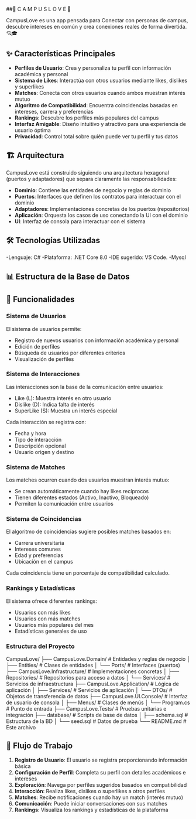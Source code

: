 
##💖 C A M P U S L O V E 💖

CampusLove es una app pensada para Conectar con personas de campus, descubre intereses en común y crea conexiones reales de forma divertida. 💘🎓

## ✨ Características Principales

- **Perfiles de Usuario**: Crea y personaliza tu perfil con información académica y personal
- **Sistema de Likes**: Interactúa con otros usuarios mediante likes, dislikes y superlikes
- **Matches**: Conecta con otros usuarios cuando ambos muestran interés mutuo
- **Algoritmo de Compatibilidad**: Encuentra coincidencias basadas en intereses, carrera y preferencias
- **Rankings**: Descubre los perfiles más populares del campus
- **Interfaz Amigable**: Diseño intuitivo y atractivo para una experiencia de usuario óptima
- **Privacidad**: Control total sobre quién puede ver tu perfil y tus datos


## 🏗️ Arquitectura

CampusLove está construido siguiendo una arquitectura hexagonal (puertos y adaptadores) que separa claramente las responsabilidades:

- **Dominio**: Contiene las entidades de negocio y reglas de dominio
- **Puertos**: Interfaces que definen los contratos para interactuar con el dominio
- **Adaptadores**: Implementaciones concretas de los puertos (repositorios)
- **Aplicación**: Orquesta los casos de uso conectando la UI con el dominio
- **UI**: Interfaz de consola para interactuar con el sistema


## 🛠️ Tecnologías Utilizadas

-Lenguaje: C#
-Plataforma: .NET Core 8.0
-IDE sugerido: VS Code.
-Mysql 


## 📊 Estructura de la Base de Datos
## 📱 Funcionalidades

### Sistema de Usuarios

El sistema de usuarios permite:

- Registro de nuevos usuarios con información académica y personal
- Edición de perfiles
- Búsqueda de usuarios por diferentes criterios
- Visualización de perfiles


### Sistema de Interacciones

Las interacciones son la base de la comunicación entre usuarios:

- Like (L): Muestra interés en otro usuario
- Dislike (D): Indica falta de interés
- SuperLike (S): Muestra un interés especial


Cada interacción se registra con:

- Fecha y hora
- Tipo de interacción
- Descripción opcional
- Usuario origen y destino


### Sistema de Matches

Los matches ocurren cuando dos usuarios muestran interés mutuo:

- Se crean automáticamente cuando hay likes recíprocos
- Tienen diferentes estados (Activo, Inactivo, Bloqueado)
- Permiten la comunicación entre usuarios


### Sistema de Coincidencias

El algoritmo de coincidencias sugiere posibles matches basados en:

- Carrera universitaria
- Intereses comunes
- Edad y preferencias
- Ubicación en el campus


Cada coincidencia tiene un porcentaje de compatibilidad calculado.

### Rankings y Estadísticas

El sistema ofrece diferentes rankings:

- Usuarios con más likes
- Usuarios con más matches
- Usuarios más populares del mes
- Estadísticas generales de uso


### Estructura del Proyecto

CampusLove/
├── CampusLove.Domain/           # Entidades y reglas de negocio
│   ├── Entities/                # Clases de entidades
│   └── Ports/                   # Interfaces (puertos)
├── CampusLove.Infrastructure/   # Implementaciones concretas
│   ├── Repositories/            # Repositorios para acceso a datos
│   └── Services/                # Servicios de infraestructura
├── CampusLove.Application/      # Lógica de aplicación
│   ├── Services/                # Servicios de aplicación
│   └── DTOs/                    # Objetos de transferencia de datos
├── CampusLove.UI.Console/       # Interfaz de usuario de consola
│   ├── Menus/                   # Clases de menús
│   └── Program.cs               # Punto de entrada
├── CampusLove.Tests/            # Pruebas unitarias e integración
├── database/                    # Scripts de base de datos
│   ├── schema.sql               # Estructura de la BD
│   └── seed.sql                 # Datos de prueba
└── README.md                    # Este archivo



## 🔄 Flujo de Trabajo

1. **Registro de Usuario**: El usuario se registra proporcionando información básica
2. **Configuración de Perfil**: Completa su perfil con detalles académicos e intereses
3. **Exploración**: Navega por perfiles sugeridos basados en compatibilidad
4. **Interacción**: Realiza likes, dislikes o superlikes a otros perfiles
5. **Matches**: Recibe notificaciones cuando hay un match (interés mutuo)
6. **Comunicación**: Puede iniciar conversaciones con sus matches
7. **Rankings**: Visualiza los rankings y estadísticas de la plataforma


